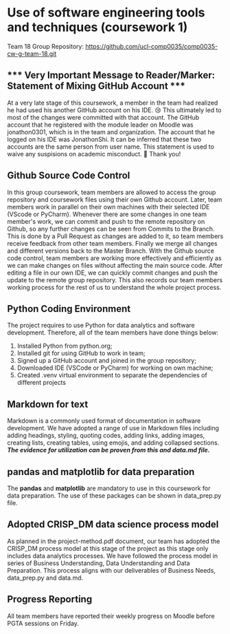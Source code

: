 # Use of software engineering tools and techniques (coursework 1)

Team 18 Group Repository: <https://github.com/ucl-comp0035/comp0035-cw-g-team-18.git>

## *** Very Important Message to Reader/Marker: Statement of Mixing GitHub Account ***

At a very late stage of this coursework, a member in the team had realized he had used his another GitHub account on his IDE. :cry: 
This ultimately led to most of the changes were committed with that account. The GitHub account that he registered with the 
module leader on Moodle was jonathon0301, which is in the team and organization. The account that he logged on his IDE was 
JonathonShi. It can be inferred that these two accounts are the same person from user name. This statement is used to waive any 
suspisions on academic misconduct. :pray: Thank you!

## **Github Source Code Control**
 
In this group coursework, team members are allowed to access the group repository and coursework files using their 
own Github account. Later, team members work in parallel on their own machines with their selected 
IDE (VScode or PyCharm). Whenever there are some changes in one team member's work, we can commit and push to the 
remote repository on Github, so any further changes can be seen from Commits to the Branch. This is done by a Pull 
Request as changes are added to it, so team members receive feedback from other team members. Finally we merge all 
changes and different versions back to the Master Branch. With the Github source code control, team members are 
working more effectively and efficiently as we can make changes on files without affecting the main source code. 
After editing a file in our own IDE, we can quickly commit changes and push the update to the remote group 
repository. This also records our team members working process for the rest of us to understand the whole project process.

## **Python Coding Environment**
  
The project requires to use Python for data analytics and software development. Therefore, all of the team members have 
done things below:

1. Installed Python from python.org;
2. Installed git for using GitHub to work in team;
3. Signed up a GitHub account and joined in the group repository;
4. Downloaded IDE (VSCode or PyCharm) for working on own machine;
5. Created .venv virtual environment to separate the dependencies of different projects

## **Markdown for text**

Markdown is a commonly used format of documentation in software development. We have adopted a range of use in Markdown 
files including adding headings, styling, quoting codes, adding links, adding images, creating lists, creating tables, 
using emojis, and adding collapsed sections. ***The evidence for utilization can be proven from this and data.md file.***


## **pandas and matplotlib for data preparation**

The **pandas** and **matplotlib** are mandatory to use in this coursework for data preparation. The use of these packages 
can be shown in data_prep.py file.

## **Adopted CRISP_DM data science process model**

As planned in the project-method.pdf document, our team has adopted the CRISP_DM process model at this stage of the project 
as this stage only includes data analytics processes. We have followed the process model in series of Business Understanding, 
Data Understanding and Data Preparation. This process aligns with our deliverables of Business Needs, data_prep.py and data.md.

## **Progress Reporting**

All team members have reported their weekly progress on Moodle before PGTA sessions on Friday.
